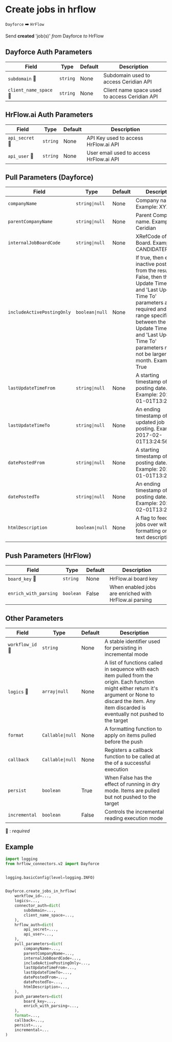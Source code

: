 # Create jobs in hrflow
`Dayforce` :arrow_right: `HrFlow`

Send **created** 'job(s)' _from_ Dayforce _to_ HrFlow



## Dayforce Auth Parameters

| Field | Type | Default | Description |
| ----- | ---- | ------- | ----------- |
| `subdomain` :red_circle: | `string` | None | Subdomain used to access Ceridian API |
| `client_name_space` :red_circle: | `string` | None | Client name space used to access Ceridian API |

## HrFlow.ai Auth Parameters

| Field | Type | Default | Description |
| ----- | ---- | ------- | ----------- |
| `api_secret` :red_circle: | `string` | None | API Key used to access HrFlow.ai API |
| `api_user` :red_circle: | `string` | None | User email used to access HrFlow.ai API |

## Pull Parameters (Dayforce)

| Field | Type | Default | Description |
| ----- | ---- | ------- | ----------- |
| `companyName`  | `string\|null` | None | Company name. Example: XYZ Co. |
| `parentCompanyName`  | `string\|null` | None | Parent Company name. Example: Ceridian |
| `internalJobBoardCode`  | `string\|null` | None | XRefCode of Job Board. Example: CANDIDATEPORTAL |
| `includeActivePostingOnly`  | `boolean\|null` | None | If true, then exclude inactive postings from the result. If False, then the 'Last Update Time From' and 'Last Update Time To' parameters are required and the range specified between the 'Last Update Time From' and 'Last Update Time To' parameters must not be larger than 1 month. Example: True |
| `lastUpdateTimeFrom`  | `string\|null` | None | A starting timestamp of job posting date. Example: 2017-01-01T13:24:56 |
| `lastUpdateTimeTo`  | `string\|null` | None | An ending timestamp of last updated job posting. Example: 2017-02-01T13:24:56 |
| `datePostedFrom`  | `string\|null` | None | A starting timestamp of job posting date. Example: 2017-01-01T13:24:56 |
| `datePostedTo`  | `string\|null` | None | An ending timestamp of job posting date. Example: 2017-02-01T13:24:56 |
| `htmlDescription`  | `boolean\|null` | None | A flag to feed the jobs over with html formatting or plain text description |

## Push Parameters (HrFlow)

| Field | Type | Default | Description |
| ----- | ---- | ------- | ----------- |
| `board_key` :red_circle: | `string` | None | HrFlow.ai board key |
| `enrich_with_parsing`  | `boolean` | False | When enabled jobs are enriched with HrFlow.ai parsing |

## Other Parameters

| Field | Type | Default | Description |
| ----- | ---- | ------- | ----------- |
| `workflow_id` :red_circle: | `string` | None | A stable identifier used for persisting in incremental mode |
| `logics` :red_circle: | `array\|null` | None | A list of functions called in sequence with each item pulled from the origin. Each function might either return it's argument or None to discard the item. Any item discarded is eventually not pushed to the target |
| `format`  | `Callable\|null` | None | A formatting function to apply on items pulled before the push |
| `callback`  | `Callable\|null` | None | Registers a callback function to be called at the of a successful execution |
| `persist`  | `boolean` | True | When False has the effect of running in dry mode. Items are pulled but not pushed to the target |
| `incremental`  | `boolean` | False | Controls the incremental reading execution mode |

:red_circle: : *required*

## Example

```python
import logging
from hrflow_connectors.v2 import Dayforce


logging.basicConfig(level=logging.INFO)


Dayforce.create_jobs_in_hrflow(
    workflow_id=...,
    logics=...,
    connector_auth=dict(
        subdomain=...,
        client_name_space=...,
    ),
    hrflow_auth=dict(
        api_secret=...,
        api_user=...,
    ),
    pull_parameters=dict(
        companyName=...,
        parentCompanyName=...,
        internalJobBoardCode=...,
        includeActivePostingOnly=...,
        lastUpdateTimeFrom=...,
        lastUpdateTimeTo=...,
        datePostedFrom=...,
        datePostedTo=...,
        htmlDescription=...,
    ),
    push_parameters=dict(
        board_key=...,
        enrich_with_parsing=...,
    ),
    format=...,
    callback=...,
    persist=...,
    incremental=...
)
```